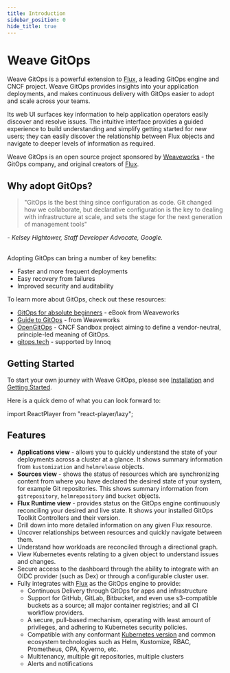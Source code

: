 ```yaml
---
title: Introduction
sidebar_position: 0
hide_title: true
---
```

# Weave GitOps

Weave GitOps is a powerful extension to [Flux](https://fluxcd.io), a leading GitOps engine and CNCF project. Weave GitOps provides insights into your application deployments, and makes continuous delivery with GitOps easier to adopt and scale across your teams.

Its web UI surfaces key information to help application operators easily discover and resolve issues. The intuitive interface provides a guided experience to build understanding and simplify getting started for new users; they can easily discover the relationship between Flux objects and navigate to deeper levels of information as required.

Weave GitOps is an open source project sponsored by [Weaveworks](https://weave.works) - the GitOps company, and original creators of [Flux](https://fluxcd.io).

## Why adopt GitOps?

> "GitOps is the best thing since configuration as code. Git changed how we collaborate, but declarative configuration is the key to dealing with infrastructure at scale, and sets the stage for the next generation of management tools"

<cite>- Kelsey Hightower, Staff Developer Advocate, Google.</cite><br/><br/>

Adopting GitOps can bring a number of key benefits:

- Faster and more frequent deployments
- Easy recovery from failures
- Improved security and auditability

To learn more about GitOps, check out these resources:

- [GitOps for absolute beginners](https://go.weave.works/WebContent-EB-GitOps-for-Beginners.html) - eBook from Weaveworks
- [Guide to GitOps](https://www.weave.works/technologies/gitops/) - from Weaveworks
- [OpenGitOps](https://opengitops.dev/) - CNCF Sandbox project aiming to define a vendor-neutral, principle-led meaning of GitOps.
- [gitops.tech](https://www.gitops.tech/) - supported by Innoq

## Getting Started

To start your own journey with Weave GitOps, please see [Installation](./installation.mdx) and [Getting Started](./getting-started.mdx).

Here is a quick demo of what you can look forward to:

import ReactPlayer from "react-player/lazy";

<div class="player-wrapper">
  <ReactPlayer
    class="react-player"
    controls="true" width="100%" height="100%"
    url="https://www.youtube.com/watch?v=2TJz7RhDtAc" />
</div>

## Features

- **Applications view** - allows you to quickly understand the state of your deployments across a cluster at a glance. It shows summary information from `kustomization` and `helmrelease` objects.
- **Sources view** - shows the status of resources which are synchronizing content from where you have declared the desired state of your system, for example Git repositories. This shows summary information from `gitrepository`, `helmrepository` and `bucket` objects.
- **Flux Runtime view** - provides status on the GitOps engine continuously reconciling your desired and live state. It shows your installed GitOps Toolkit Controllers and their version.
- Drill down into more detailed information on any given Flux resource.
- Uncover relationships between resources and quickly navigate between them.
- Understand how workloads are reconciled through a directional graph.
- View Kubernetes events relating to a given object to understand issues and changes.
- Secure access to the dashboard through the ability to integrate with an OIDC provider (such as Dex) or through a configurable cluster user.
- Fully integrates with [Flux](https://fluxcd.io/docs/) as the GitOps engine to provide:
  - Continuous Delivery through GitOps for apps and infrastructure
  - Support for GitHub, GitLab, Bitbucket, and even use s3-compatible buckets as a source; all major container registries; and all CI workflow providers.
  - A secure, pull-based mechanism, operating with least amount of privileges, and adhering to Kubernetes security policies.
  - Compatible with any conformant [Kubernetes version](https://fluxcd.io/docs/installation/#prerequisites) and common ecosystem technologies such as Helm, Kustomize, RBAC, Prometheus, OPA, Kyverno, etc.
  - Multitenancy, multiple git repositories, multiple clusters
  - Alerts and notifications
